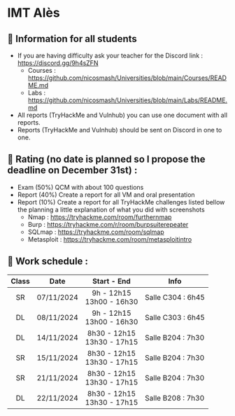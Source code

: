 # IMT Alès

## 📢 Information for all students

* If you are having difficulty ask your teacher for the Discord link : https://discord.gg/9h4sZFN
    * Courses : https://github.com/nicosmash/Universities/blob/main/Courses/README.md
    * Labs : https://github.com/nicosmash/Universities/blob/main/Labs/README.md
* All reports (TryHackMe and Vulnhub) you can use one document with all reports.
* Reports (TryHackMe and Vulnhub) should be sent on Discord in one to one.

## 📢 Rating (no date is planned so I propose the deadline on December 31st) :
* Exam (50%) QCM with about 100 questions
* Report (40%) Create a report for all VM and oral presentation
* Report (10%) Create a report for all TryHackMe challenges listed bellow the planning a little explanation of what you did with screenshots
    * Nmap : https://tryhackme.com/room/furthernmap
    * Burp : https://tryhackme.com/r/room/burpsuiterepeater
    * SQLmap : https://tryhackme.com/room/sqlmap
    * Metasploit : https://tryhackme.com/room/metasploitintro

## 📢 Work schedule :
| Class  | Date  | Start - End |  Info |
| :---: | :---: | :---------: | ------------- |
| SR  | 07/11/2024  | 9h - 12h15 <br> 13h00 - 16h30  | Salle C304 : 6h45 |
| DL  | 08/11/2024  | 9h - 12h15 <br> 13h00 - 16h30  | Salle C303 : 6h45 |
| DL  | 14/11/2024  | 8h30 - 12h15 <br> 13h30 - 17h15  | Salle B204 : 7h30 |
| SR  | 15/11/2024  | 8h30 - 12h15 <br> 13h30 - 17h15  | Salle B204 : 7h30 |
| SR  | 21/11/2024  | 8h30 - 12h15 <br> 13h30 - 17h15  | Salle B204 : 7h30 |
| DL  | 22/11/2024  | 8h30 - 12h15 <br> 13h30 - 17h15  | Salle B208 : 7h30 |
